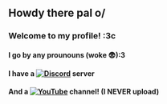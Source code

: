 ## Howdy there pal o/
### Welcome to my profile! :3c
#### I go by any prounouns (woke 😨):3
#### I have a [![Discord](https://img.shields.io/badge/Discord-%237289DA.svg?logo=discord&logoColor=white)](https://discord.gg/https://discord.gg/8r9t8uTNJh) server

#### And a [![YouTube](https://img.shields.io/badge/YouTube-%23FF0000.svg?logo=YouTube&logoColor=white)](https://www.youtube.com/channel/UCDXmggL5ffzP565yWx3GxeQ) channel! (I NEVER upload)

<!--
I should probably get rid of this
<!--
**Dymusic/Dymusic** is a ✨ _special_ ✨ repository because its `README.md` (this file) appears on your GitHub profile.

Here are some ideas to get you started:

- 🔭 I’m currently working on ...
- 🌱 I’m currently learning ...
- 👯 I’m looking to collaborate on ...
- 🤔 I’m looking for help with ...
- 💬 Ask me about ...
- 📫 How to reach me: ...
- 😄 Pronouns: ...
- ⚡ Fun fact: ...
-->
